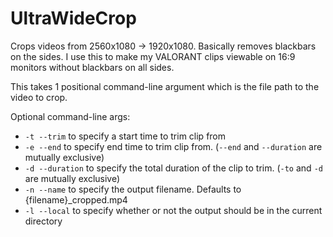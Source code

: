 # UltraWideCrop

Crops videos from 2560x1080 -> 1920x1080. Basically removes blackbars on the sides. I use this to make my VALORANT clips viewable on 16:9 monitors without blackbars on all sides.

This takes 1 positional command-line argument which is the file path to the video to crop.

Optional command-line args:
- `-t --trim` to specify a start time to trim clip from
- `-e --end` to specify end time to trim clip from. (`--end` and `--duration` are mutually exclusive)
- `-d --duration` to specify the total duration of the clip to trim. (`-to` and `-d` are mutually exclusive)
- `-n --name` to specify the output filename. Defaults to {filename}_cropped.mp4
- `-l --local` to specify whether or not the output should be in the current directory
